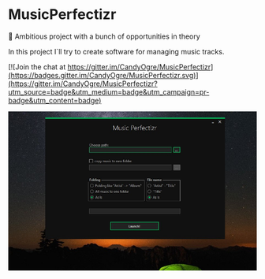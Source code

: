 # MusicPerfectizr


:musical_note: Ambitious project with a bunch of opportunities in theory

In this project I`ll try to create software for managing music tracks.

[![Join the chat at https://gitter.im/CandyOgre/MusicPerfectizr](https://badges.gitter.im/CandyOgre/MusicPerfectizr.svg)](https://gitter.im/CandyOgre/MusicPerfectizr?utm_source=badge&utm_medium=badge&utm_campaign=pr-badge&utm_content=badge)

![Image alt](https://github.com/CandyOgre/MusicPerfectizr/raw/master/Screenshots/current.jpg)
